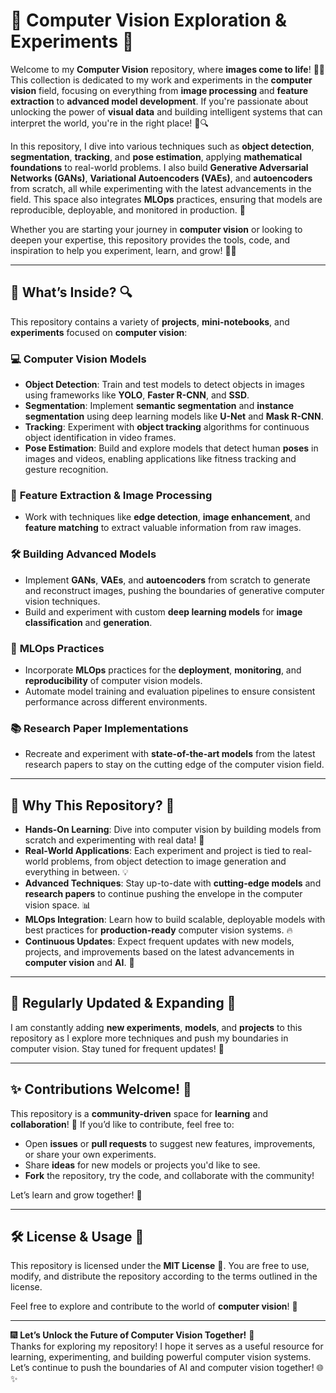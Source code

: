 # 🚀 Computer Vision Exploration & Experiments 🎇

Welcome to my **Computer Vision** repository, where **images come to life**! 📸✨ This collection is dedicated to my work and experiments in the **computer vision** field, focusing on everything from **image processing** and **feature extraction** to **advanced model development**. If you're passionate about unlocking the power of **visual data** and building intelligent systems that can interpret the world, you're in the right place! 🚀🔍

In this repository, I dive into various techniques such as **object detection**, **segmentation**, **tracking**, and **pose estimation**, applying **mathematical foundations** to real-world problems. I also build **Generative Adversarial Networks (GANs)**, **Variational Autoencoders (VAEs)**, and **autoencoders** from scratch, all while experimenting with the latest advancements in the field. This space also integrates **MLOps** practices, ensuring that models are reproducible, deployable, and monitored in production. 🌟

Whether you are starting your journey in **computer vision** or looking to deepen your expertise, this repository provides the tools, code, and inspiration to help you experiment, learn, and grow! 🎯💥

---

## 🧠 What’s Inside? 🔍

This repository contains a variety of **projects**, **mini-notebooks**, and **experiments** focused on **computer vision**:

### 💻 **Computer Vision Models**
- **Object Detection**: Train and test models to detect objects in images using frameworks like **YOLO**, **Faster R-CNN**, and **SSD**.
- **Segmentation**: Implement **semantic segmentation** and **instance segmentation** using deep learning models like **U-Net** and **Mask R-CNN**.
- **Tracking**: Experiment with **object tracking** algorithms for continuous object identification in video frames.
- **Pose Estimation**: Build and explore models that detect human **poses** in images and videos, enabling applications like fitness tracking and gesture recognition.

### 🧩 **Feature Extraction & Image Processing**
- Work with techniques like **edge detection**, **image enhancement**, and **feature matching** to extract valuable information from raw images.

### 🛠 **Building Advanced Models**
- Implement **GANs**, **VAEs**, and **autoencoders** from scratch to generate and reconstruct images, pushing the boundaries of generative computer vision techniques.
- Build and experiment with custom **deep learning models** for **image classification** and **generation**.

### 🔄 **MLOps Practices**
- Incorporate **MLOps** practices for the **deployment**, **monitoring**, and **reproducibility** of computer vision models.
- Automate model training and evaluation pipelines to ensure consistent performance across different environments.

### 📚 **Research Paper Implementations**
- Recreate and experiment with **state-of-the-art models** from the latest research papers to stay on the cutting edge of the computer vision field.

---

## 🎇 Why This Repository? 🤩

- **Hands-On Learning**: Dive into computer vision by building models from scratch and experimenting with real data! 🎉
- **Real-World Applications**: Each experiment and project is tied to real-world problems, from object detection to image generation and everything in between. 💡
- **Advanced Techniques**: Stay up-to-date with **cutting-edge models** and **research papers** to continue pushing the envelope in the computer vision space. 📊
- **MLOps Integration**: Learn how to build scalable, deployable models with best practices for **production-ready** computer vision systems. 🔥
- **Continuous Updates**: Expect frequent updates with new models, projects, and improvements based on the latest advancements in **computer vision** and **AI**. 🚀

---

## 📅 Regularly Updated & Expanding 🚀

I am constantly adding **new experiments**, **models**, and **projects** to this repository as I explore more techniques and push my boundaries in computer vision. Stay tuned for frequent updates! 🌱

---

## ✨ Contributions Welcome! 🌟

This repository is a **community-driven** space for **learning** and **collaboration**! 🚀 If you’d like to contribute, feel free to:

- Open **issues** or **pull requests** to suggest new features, improvements, or share your own experiments.
- Share **ideas** for new models or projects you'd like to see.
- **Fork** the repository, try the code, and collaborate with the community!

Let’s learn and grow together! 🌱

---

## 🛠 License & Usage 📄

This repository is licensed under the **MIT License** 🎉. You are free to use, modify, and distribute the repository according to the terms outlined in the license.

Feel free to explore and contribute to the world of **computer vision**! 🌟

---

🎆 **Let’s Unlock the Future of Computer Vision Together!** 🎇  
Thanks for exploring my repository! I hope it serves as a useful resource for learning, experimenting, and building powerful computer vision systems. Let’s continue to push the boundaries of AI and computer vision together! 🌐✨
